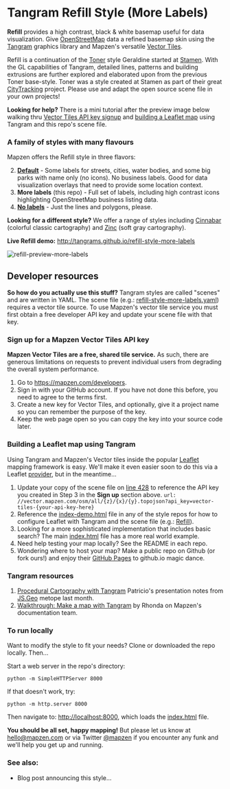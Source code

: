 # Tangram Refill Style (More Labels)

**Refill** provides a high contrast, black & white basemap useful for data visualization. Give [OpenStreetMap](http://www.openstreetmap.org/) data a refined basemap skin using the [Tangram](http://github.com/tangrams/tangram) graphics library and Mapzen's versatile [Vector Tiles](https://mapzen.com/projects/vector-tiles/). 

Refill is a continuation of the [Toner](http://content.stamen.com/dotspotting_toner_cartography_available_for_download) style Geraldine started at [Stamen](http://stamen.com). With the GL capabilities of Tangram, detailed lines, patterns and building extrusions are further explored and elaborated upon from the previous Toner base-style. Toner was a style created at Stamen as part of their great [CityTracking](http://citytracking.org) project. Please use and adapt the open source scene file in your own projects!

**Looking for help?** There is a mini tutorial after the preview image below walking thru [Vector Tiles API key signup](https://github.com/tangrams/refill-style-more-labels/blob/gh-pages/README.md#sign-up-for-a-mapzen-vector-tiles-api-key) and [building a Leaflet map](https://github.com/tangrams/refill-style-more-labels/blob/gh-pages/README.md#building-a-leaflet-map-using-tangram) using Tangram and this repo's scene file.

### A family of styles with many flavours

Mapzen offers the Refill style in three flavors:

2. **[Default](https://github.com/tangrams/refill-style)** - Some labels for streets, cities, water bodies, and some big parks with name only (no icons). No business labels. Good for data visualization overlays that need to provide some location context.
1. **More labels** (this repo) - Full set of labels, including high contrast icons highlighting OpenStreetMap business listing data.
3. **[No labels](https://github.com/tangrams/refill-style-no-labels)** - Just the lines and polygons, please. 

**Looking for a different style?** We offer a range of styles including [Cinnabar](https://github.com/tangrams/cinnabar-style) (colorful classic cartography) and [Zinc](https://github.com/tangrams/zinc-style) (soft gray cartography). 


**Live Refill demo:** http://tangrams.github.io/refill-style-more-labels

![refill-preview-more-labels](https://cloud.githubusercontent.com/assets/853051/11160179/86f64d26-8a1b-11e5-8939-5c34f69ad895.png)


## Developer resources

**So how do you actually use this stuff?** Tangram styles are called "scenes" and are written in YAML. The scene file (e.g.: [refill-style-more-labels.yaml](https://github.com/tangrams/refill-style-more-labels/blob/gh-pages/refill-style-more-labels.yaml)) requires a vector tile source. To use Mapzen's vector tile service you must first obtain a free developer API key and update your scene file with that key. 

### Sign up for a Mapzen Vector Tiles API key

**Mapzen Vector Tiles are a free, shared tile service.** As such, there are generous limitations on requests to prevent individual users from degrading the overall system performance.

1. Go to https://mapzen.com/developers.
2. Sign in with your GitHub account. If you have not done this before, you need to agree to the terms first.
3. Create a new key for Vector Tiles, and optionally, give it a project name so you can remember the purpose of the key.
4. Keep the web page open so you can copy the key into your source code later.

### Building a Leaflet map using Tangram

Using Tangram and Mapzen's Vector tiles inside the popular [Leaflet](http://leafletjs.com) mapping framework is easy. We'll make it even easier soon to do this via a Leaflet [provider](https://github.com/leaflet-extras/leaflet-providers), but in the meantime...

1. Update your copy of the scene file on [line 428](https://github.com/tangrams/refill-style-more-labels/blob/gh-pages/refill-style-more-labels.yaml#L428) to reference the API key you created in Step 3 in the **Sign up** section above. 
`url:  //vector.mapzen.com/osm/all/{z}/{x}/{y}.topojson?api_key=vector-tiles-{your-api-key-here}`
2. Reference the [index-demo.html](index-demo.html) file in any of the style repos for how to configure Leaflet with Tangram and the scene file (e.g.: [Refill](http://github.com/tangrams/refill-style-more-labels)). 
3. Looking for a more sophisticated implementation that includes basic search? The main [index.html](index.html) file has a more real world example.
4. Need help testing your map locally? See the README in each repo.
5. Wondering where to host your map? Make a public repo on Github (or fork ours!) and enjoy their [GitHub Pages](https://pages.github.com) to github.io magic dance.

### Tangram resources

1. [Procedural Cartography with Tangram](https://github.com/mapzen/presentations/tree/master/08-2015-JSGEO) Patricio's presentation notes from [JS.Geo](http://www.jsgeo.com) metope last month.
2. [Walkthrough: Make a map with Tangram](https://mapzen.com/documentation/tangram/walkthrough/) by Rhonda on Mapzen's documentation team.

### To run locally

Want to modify the style to fit your needs? Clone or downloaded the repo locally. Then...

Start a web server in the repo's directory:

    python -m SimpleHTTPServer 8000
    
If that doesn't work, try:

    python -m http.server 8000
    
Then navigate to: [http://localhost:8000](http://localhost:8000), which loads the [index.html](index.html) file.


**You should be all set, happy mapping!** But please let us know at [hello@mapzen.com](mailto:hello@mapzen.com) or via Twitter [@mapzen](http://twitter.com/mapzen) if you encounter any funk and we'll help you get up and running.

### See also:

* Blog post announcing this style...